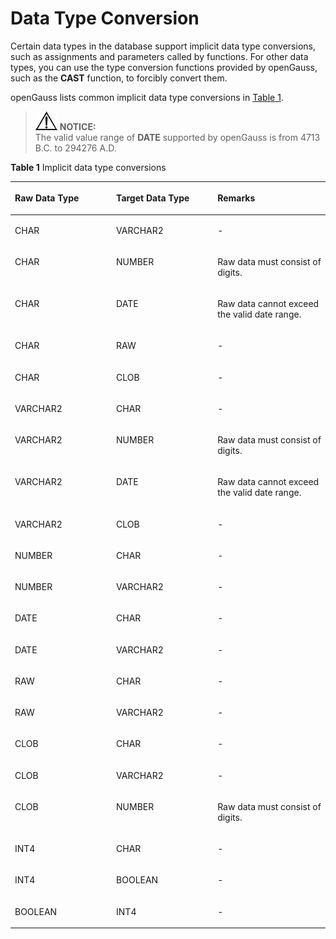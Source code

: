 # Data Type Conversion<a name="EN-US_TOPIC_0245374602"></a>

Certain data types in the database support implicit data type conversions, such as assignments and parameters called by functions. For other data types, you can use the type conversion functions provided by openGauss, such as the  **CAST**  function, to forcibly convert them.

openGauss lists common implicit data type conversions in  [Table 1](#en-us_topic_0237122212_en-us_topic_0059778807_tbc67231ae8bc4ca484efaebd2629a0e4).

>![](public_sys-resources/icon-notice.gif) **NOTICE:**   
>The valid value range of  **DATE**  supported by openGauss is from 4713 B.C. to 294276 A.D.  

**Table  1**  Implicit data type conversions

<a name="en-us_topic_0237122212_en-us_topic_0059778807_tbc67231ae8bc4ca484efaebd2629a0e4"></a>
<table><thead align="left"><tr id="en-us_topic_0237122212_en-us_topic_0059778807_r69956e6b5233460085d170c1bae836c3"><th class="cellrowborder" valign="top" width="32.15678432156784%" id="mcps1.2.4.1.1"><p id="en-us_topic_0237122212_en-us_topic_0059778807_a70efa5bbf1994084be3ca12218b6faa4"><a name="en-us_topic_0237122212_en-us_topic_0059778807_a70efa5bbf1994084be3ca12218b6faa4"></a><a name="en-us_topic_0237122212_en-us_topic_0059778807_a70efa5bbf1994084be3ca12218b6faa4"></a>Raw Data Type</p>
</th>
<th class="cellrowborder" valign="top" width="32.15678432156784%" id="mcps1.2.4.1.2"><p id="en-us_topic_0237122212_en-us_topic_0059778807_a6f8535f3f6024440abf2fc7623384b6e"><a name="en-us_topic_0237122212_en-us_topic_0059778807_a6f8535f3f6024440abf2fc7623384b6e"></a><a name="en-us_topic_0237122212_en-us_topic_0059778807_a6f8535f3f6024440abf2fc7623384b6e"></a>Target Data Type</p>
</th>
<th class="cellrowborder" valign="top" width="35.68643135686431%" id="mcps1.2.4.1.3"><p id="en-us_topic_0237122212_en-us_topic_0059778807_a6821a54f597b41f99cfe3cfe1c3ef4e4"><a name="en-us_topic_0237122212_en-us_topic_0059778807_a6821a54f597b41f99cfe3cfe1c3ef4e4"></a><a name="en-us_topic_0237122212_en-us_topic_0059778807_a6821a54f597b41f99cfe3cfe1c3ef4e4"></a><strong id="b153318399320"><a name="b153318399320"></a><a name="b153318399320"></a>Remarks</strong></p>
</th>
</tr>
</thead>
<tbody><tr id="en-us_topic_0237122212_en-us_topic_0059778807_r036fabc3c5b14640a8e5166e8ee9c46e"><td class="cellrowborder" valign="top" width="32.15678432156784%" headers="mcps1.2.4.1.1 "><p id="en-us_topic_0237122212_en-us_topic_0059778807_a032288270dd2462f97ace4bde2f6203a"><a name="en-us_topic_0237122212_en-us_topic_0059778807_a032288270dd2462f97ace4bde2f6203a"></a><a name="en-us_topic_0237122212_en-us_topic_0059778807_a032288270dd2462f97ace4bde2f6203a"></a>CHAR</p>
</td>
<td class="cellrowborder" valign="top" width="32.15678432156784%" headers="mcps1.2.4.1.2 "><p id="en-us_topic_0237122212_en-us_topic_0059778807_a6c5dc344b60c43f89f341abd2c69ded9"><a name="en-us_topic_0237122212_en-us_topic_0059778807_a6c5dc344b60c43f89f341abd2c69ded9"></a><a name="en-us_topic_0237122212_en-us_topic_0059778807_a6c5dc344b60c43f89f341abd2c69ded9"></a>VARCHAR2</p>
</td>
<td class="cellrowborder" valign="top" width="35.68643135686431%" headers="mcps1.2.4.1.3 "><p id="en-us_topic_0237122212_en-us_topic_0059778807_a875e5650bb2e4ab4acc70b54458aaeed"><a name="en-us_topic_0237122212_en-us_topic_0059778807_a875e5650bb2e4ab4acc70b54458aaeed"></a><a name="en-us_topic_0237122212_en-us_topic_0059778807_a875e5650bb2e4ab4acc70b54458aaeed"></a>-</p>
</td>
</tr>
<tr id="en-us_topic_0237122212_en-us_topic_0059778807_red7674f319bf4fb39846b5ee9fb47b7b"><td class="cellrowborder" valign="top" width="32.15678432156784%" headers="mcps1.2.4.1.1 "><p id="en-us_topic_0237122212_en-us_topic_0059778807_a00126f61e651400fa38a9e1d28a4e282"><a name="en-us_topic_0237122212_en-us_topic_0059778807_a00126f61e651400fa38a9e1d28a4e282"></a><a name="en-us_topic_0237122212_en-us_topic_0059778807_a00126f61e651400fa38a9e1d28a4e282"></a>CHAR</p>
</td>
<td class="cellrowborder" valign="top" width="32.15678432156784%" headers="mcps1.2.4.1.2 "><p id="en-us_topic_0237122212_en-us_topic_0059778807_a8ec5e88836194534bb75a42109e10f59"><a name="en-us_topic_0237122212_en-us_topic_0059778807_a8ec5e88836194534bb75a42109e10f59"></a><a name="en-us_topic_0237122212_en-us_topic_0059778807_a8ec5e88836194534bb75a42109e10f59"></a>NUMBER</p>
</td>
<td class="cellrowborder" valign="top" width="35.68643135686431%" headers="mcps1.2.4.1.3 "><p id="en-us_topic_0237122212_en-us_topic_0059778807_a2e84fd9eefb34b30a2a05c598c56fe5b"><a name="en-us_topic_0237122212_en-us_topic_0059778807_a2e84fd9eefb34b30a2a05c598c56fe5b"></a><a name="en-us_topic_0237122212_en-us_topic_0059778807_a2e84fd9eefb34b30a2a05c598c56fe5b"></a>Raw data must consist of digits.</p>
</td>
</tr>
<tr id="en-us_topic_0237122212_en-us_topic_0059778807_r39de4558eda9419fb33eb98bedc3b919"><td class="cellrowborder" valign="top" width="32.15678432156784%" headers="mcps1.2.4.1.1 "><p id="en-us_topic_0237122212_en-us_topic_0059778807_a2dbf18ae1ea54e79b91ad4d177a0ec25"><a name="en-us_topic_0237122212_en-us_topic_0059778807_a2dbf18ae1ea54e79b91ad4d177a0ec25"></a><a name="en-us_topic_0237122212_en-us_topic_0059778807_a2dbf18ae1ea54e79b91ad4d177a0ec25"></a>CHAR</p>
</td>
<td class="cellrowborder" valign="top" width="32.15678432156784%" headers="mcps1.2.4.1.2 "><p id="en-us_topic_0237122212_en-us_topic_0059778807_af598b0b0192f4cdabe5a963697188184"><a name="en-us_topic_0237122212_en-us_topic_0059778807_af598b0b0192f4cdabe5a963697188184"></a><a name="en-us_topic_0237122212_en-us_topic_0059778807_af598b0b0192f4cdabe5a963697188184"></a>DATE</p>
</td>
<td class="cellrowborder" valign="top" width="35.68643135686431%" headers="mcps1.2.4.1.3 "><p id="en-us_topic_0237122212_en-us_topic_0059778807_a1e345eac62614d738ff58f02b7a2a77c"><a name="en-us_topic_0237122212_en-us_topic_0059778807_a1e345eac62614d738ff58f02b7a2a77c"></a><a name="en-us_topic_0237122212_en-us_topic_0059778807_a1e345eac62614d738ff58f02b7a2a77c"></a>Raw data cannot exceed the valid date range.</p>
</td>
</tr>
<tr id="en-us_topic_0237122212_en-us_topic_0059778807_rb9ff1894f71546d4af8b6644969067e8"><td class="cellrowborder" valign="top" width="32.15678432156784%" headers="mcps1.2.4.1.1 "><p id="en-us_topic_0237122212_en-us_topic_0059778807_a993adadff7264477832a5142d811e6bd"><a name="en-us_topic_0237122212_en-us_topic_0059778807_a993adadff7264477832a5142d811e6bd"></a><a name="en-us_topic_0237122212_en-us_topic_0059778807_a993adadff7264477832a5142d811e6bd"></a>CHAR</p>
</td>
<td class="cellrowborder" valign="top" width="32.15678432156784%" headers="mcps1.2.4.1.2 "><p id="en-us_topic_0237122212_en-us_topic_0059778807_a3246806c2a564a0eb16d08bd65e7bdc3"><a name="en-us_topic_0237122212_en-us_topic_0059778807_a3246806c2a564a0eb16d08bd65e7bdc3"></a><a name="en-us_topic_0237122212_en-us_topic_0059778807_a3246806c2a564a0eb16d08bd65e7bdc3"></a>RAW</p>
</td>
<td class="cellrowborder" valign="top" width="35.68643135686431%" headers="mcps1.2.4.1.3 "><p id="en-us_topic_0237122212_en-us_topic_0059778807_a921bf9d019ed49109e515c6f5fb0045a"><a name="en-us_topic_0237122212_en-us_topic_0059778807_a921bf9d019ed49109e515c6f5fb0045a"></a><a name="en-us_topic_0237122212_en-us_topic_0059778807_a921bf9d019ed49109e515c6f5fb0045a"></a>-</p>
</td>
</tr>
<tr id="en-us_topic_0237122212_en-us_topic_0059778807_rae451ff869764ec4913d654d4d74447b"><td class="cellrowborder" valign="top" width="32.15678432156784%" headers="mcps1.2.4.1.1 "><p id="en-us_topic_0237122212_en-us_topic_0059778807_af2ba5ebd77dd4983a85539ca355b9f05"><a name="en-us_topic_0237122212_en-us_topic_0059778807_af2ba5ebd77dd4983a85539ca355b9f05"></a><a name="en-us_topic_0237122212_en-us_topic_0059778807_af2ba5ebd77dd4983a85539ca355b9f05"></a>CHAR</p>
</td>
<td class="cellrowborder" valign="top" width="32.15678432156784%" headers="mcps1.2.4.1.2 "><p id="en-us_topic_0237122212_en-us_topic_0059778807_ac859bf40b74846b4bf8e05e3f9654c93"><a name="en-us_topic_0237122212_en-us_topic_0059778807_ac859bf40b74846b4bf8e05e3f9654c93"></a><a name="en-us_topic_0237122212_en-us_topic_0059778807_ac859bf40b74846b4bf8e05e3f9654c93"></a>CLOB</p>
</td>
<td class="cellrowborder" valign="top" width="35.68643135686431%" headers="mcps1.2.4.1.3 "><p id="en-us_topic_0237122212_en-us_topic_0059778807_a385d67623c284b498634d788fca7bdd1"><a name="en-us_topic_0237122212_en-us_topic_0059778807_a385d67623c284b498634d788fca7bdd1"></a><a name="en-us_topic_0237122212_en-us_topic_0059778807_a385d67623c284b498634d788fca7bdd1"></a>-</p>
</td>
</tr>
<tr id="en-us_topic_0237122212_en-us_topic_0059778807_r5afb5798a863407f923634eb293d6c5b"><td class="cellrowborder" valign="top" width="32.15678432156784%" headers="mcps1.2.4.1.1 "><p id="en-us_topic_0237122212_en-us_topic_0059778807_a2c9358bf4e2a483390119764934860d4"><a name="en-us_topic_0237122212_en-us_topic_0059778807_a2c9358bf4e2a483390119764934860d4"></a><a name="en-us_topic_0237122212_en-us_topic_0059778807_a2c9358bf4e2a483390119764934860d4"></a>VARCHAR2</p>
</td>
<td class="cellrowborder" valign="top" width="32.15678432156784%" headers="mcps1.2.4.1.2 "><p id="en-us_topic_0237122212_en-us_topic_0059778807_a1daefb2afa3548cc83b914bf13149803"><a name="en-us_topic_0237122212_en-us_topic_0059778807_a1daefb2afa3548cc83b914bf13149803"></a><a name="en-us_topic_0237122212_en-us_topic_0059778807_a1daefb2afa3548cc83b914bf13149803"></a>CHAR</p>
</td>
<td class="cellrowborder" valign="top" width="35.68643135686431%" headers="mcps1.2.4.1.3 "><p id="en-us_topic_0237122212_en-us_topic_0059778807_a1916b6ae67dd4aeb931025cd8f5b28c7"><a name="en-us_topic_0237122212_en-us_topic_0059778807_a1916b6ae67dd4aeb931025cd8f5b28c7"></a><a name="en-us_topic_0237122212_en-us_topic_0059778807_a1916b6ae67dd4aeb931025cd8f5b28c7"></a>-</p>
</td>
</tr>
<tr id="en-us_topic_0237122212_en-us_topic_0059778807_rf59618fc2307451fb7b5d0ecd70f471f"><td class="cellrowborder" valign="top" width="32.15678432156784%" headers="mcps1.2.4.1.1 "><p id="en-us_topic_0237122212_en-us_topic_0059778807_a051fb07d485d45b5bb6585a727cc7b40"><a name="en-us_topic_0237122212_en-us_topic_0059778807_a051fb07d485d45b5bb6585a727cc7b40"></a><a name="en-us_topic_0237122212_en-us_topic_0059778807_a051fb07d485d45b5bb6585a727cc7b40"></a>VARCHAR2</p>
</td>
<td class="cellrowborder" valign="top" width="32.15678432156784%" headers="mcps1.2.4.1.2 "><p id="en-us_topic_0237122212_en-us_topic_0059778807_a3eec43e2998843b187b17f573ee47a99"><a name="en-us_topic_0237122212_en-us_topic_0059778807_a3eec43e2998843b187b17f573ee47a99"></a><a name="en-us_topic_0237122212_en-us_topic_0059778807_a3eec43e2998843b187b17f573ee47a99"></a>NUMBER</p>
</td>
<td class="cellrowborder" valign="top" width="35.68643135686431%" headers="mcps1.2.4.1.3 "><p id="en-us_topic_0237122212_en-us_topic_0059778807_a3b7586114cba402faf9bae12c2a1cbdd"><a name="en-us_topic_0237122212_en-us_topic_0059778807_a3b7586114cba402faf9bae12c2a1cbdd"></a><a name="en-us_topic_0237122212_en-us_topic_0059778807_a3b7586114cba402faf9bae12c2a1cbdd"></a>Raw data must consist of digits.</p>
</td>
</tr>
<tr id="en-us_topic_0237122212_en-us_topic_0059778807_r35622a0538954ba29bfbc8e77a462afc"><td class="cellrowborder" valign="top" width="32.15678432156784%" headers="mcps1.2.4.1.1 "><p id="en-us_topic_0237122212_en-us_topic_0059778807_aac729614a46b4a4da2dbfbdd5bbadb81"><a name="en-us_topic_0237122212_en-us_topic_0059778807_aac729614a46b4a4da2dbfbdd5bbadb81"></a><a name="en-us_topic_0237122212_en-us_topic_0059778807_aac729614a46b4a4da2dbfbdd5bbadb81"></a>VARCHAR2</p>
</td>
<td class="cellrowborder" valign="top" width="32.15678432156784%" headers="mcps1.2.4.1.2 "><p id="en-us_topic_0237122212_en-us_topic_0059778807_a9e8ea6d2dea0420f8a04d8eb5fa97b67"><a name="en-us_topic_0237122212_en-us_topic_0059778807_a9e8ea6d2dea0420f8a04d8eb5fa97b67"></a><a name="en-us_topic_0237122212_en-us_topic_0059778807_a9e8ea6d2dea0420f8a04d8eb5fa97b67"></a>DATE</p>
</td>
<td class="cellrowborder" valign="top" width="35.68643135686431%" headers="mcps1.2.4.1.3 "><p id="en-us_topic_0237122212_en-us_topic_0059778807_a5fd0f9ad5c1443cfb0def57bdfcefa62"><a name="en-us_topic_0237122212_en-us_topic_0059778807_a5fd0f9ad5c1443cfb0def57bdfcefa62"></a><a name="en-us_topic_0237122212_en-us_topic_0059778807_a5fd0f9ad5c1443cfb0def57bdfcefa62"></a>Raw data cannot exceed the valid date range.</p>
</td>
</tr>
<tr id="en-us_topic_0237122212_en-us_topic_0059778807_r361a7f2fb9b14e30b313eae425062578"><td class="cellrowborder" valign="top" width="32.15678432156784%" headers="mcps1.2.4.1.1 "><p id="en-us_topic_0237122212_en-us_topic_0059778807_a6d117317fb1341c78030d1f997ae9911"><a name="en-us_topic_0237122212_en-us_topic_0059778807_a6d117317fb1341c78030d1f997ae9911"></a><a name="en-us_topic_0237122212_en-us_topic_0059778807_a6d117317fb1341c78030d1f997ae9911"></a>VARCHAR2</p>
</td>
<td class="cellrowborder" valign="top" width="32.15678432156784%" headers="mcps1.2.4.1.2 "><p id="en-us_topic_0237122212_en-us_topic_0059778807_a264627bde59542a196b140de1ca70015"><a name="en-us_topic_0237122212_en-us_topic_0059778807_a264627bde59542a196b140de1ca70015"></a><a name="en-us_topic_0237122212_en-us_topic_0059778807_a264627bde59542a196b140de1ca70015"></a>CLOB</p>
</td>
<td class="cellrowborder" valign="top" width="35.68643135686431%" headers="mcps1.2.4.1.3 "><p id="en-us_topic_0237122212_en-us_topic_0059778807_abd323b9754bf4f078e5f2d43de60e69a"><a name="en-us_topic_0237122212_en-us_topic_0059778807_abd323b9754bf4f078e5f2d43de60e69a"></a><a name="en-us_topic_0237122212_en-us_topic_0059778807_abd323b9754bf4f078e5f2d43de60e69a"></a>-</p>
</td>
</tr>
<tr id="en-us_topic_0237122212_en-us_topic_0059778807_rb2f66aa85e214964be860af8c5030ad4"><td class="cellrowborder" valign="top" width="32.15678432156784%" headers="mcps1.2.4.1.1 "><p id="en-us_topic_0237122212_en-us_topic_0059778807_ad503f5dfce5249a98907a9e63d12e193"><a name="en-us_topic_0237122212_en-us_topic_0059778807_ad503f5dfce5249a98907a9e63d12e193"></a><a name="en-us_topic_0237122212_en-us_topic_0059778807_ad503f5dfce5249a98907a9e63d12e193"></a>NUMBER</p>
</td>
<td class="cellrowborder" valign="top" width="32.15678432156784%" headers="mcps1.2.4.1.2 "><p id="en-us_topic_0237122212_en-us_topic_0059778807_aba0c33cddd884138a0e7749929614f35"><a name="en-us_topic_0237122212_en-us_topic_0059778807_aba0c33cddd884138a0e7749929614f35"></a><a name="en-us_topic_0237122212_en-us_topic_0059778807_aba0c33cddd884138a0e7749929614f35"></a>CHAR</p>
</td>
<td class="cellrowborder" valign="top" width="35.68643135686431%" headers="mcps1.2.4.1.3 "><p id="en-us_topic_0237122212_en-us_topic_0059778807_a8d45c7fc49bf46c391082fed965ee7a3"><a name="en-us_topic_0237122212_en-us_topic_0059778807_a8d45c7fc49bf46c391082fed965ee7a3"></a><a name="en-us_topic_0237122212_en-us_topic_0059778807_a8d45c7fc49bf46c391082fed965ee7a3"></a>-</p>
</td>
</tr>
<tr id="en-us_topic_0237122212_en-us_topic_0059778807_r4e57d933049d42e5b5c5e80d3bd78bfe"><td class="cellrowborder" valign="top" width="32.15678432156784%" headers="mcps1.2.4.1.1 "><p id="en-us_topic_0237122212_en-us_topic_0059778807_a80ccb3c665bc42b3ac6f2afbe5419102"><a name="en-us_topic_0237122212_en-us_topic_0059778807_a80ccb3c665bc42b3ac6f2afbe5419102"></a><a name="en-us_topic_0237122212_en-us_topic_0059778807_a80ccb3c665bc42b3ac6f2afbe5419102"></a>NUMBER</p>
</td>
<td class="cellrowborder" valign="top" width="32.15678432156784%" headers="mcps1.2.4.1.2 "><p id="en-us_topic_0237122212_en-us_topic_0059778807_aff71c888c1d64eb9852196d2288f2c16"><a name="en-us_topic_0237122212_en-us_topic_0059778807_aff71c888c1d64eb9852196d2288f2c16"></a><a name="en-us_topic_0237122212_en-us_topic_0059778807_aff71c888c1d64eb9852196d2288f2c16"></a>VARCHAR2</p>
</td>
<td class="cellrowborder" valign="top" width="35.68643135686431%" headers="mcps1.2.4.1.3 "><p id="en-us_topic_0237122212_en-us_topic_0059778807_adab4747e2ed644d3bb64c7183ba6e579"><a name="en-us_topic_0237122212_en-us_topic_0059778807_adab4747e2ed644d3bb64c7183ba6e579"></a><a name="en-us_topic_0237122212_en-us_topic_0059778807_adab4747e2ed644d3bb64c7183ba6e579"></a>-</p>
</td>
</tr>
<tr id="en-us_topic_0237122212_en-us_topic_0059778807_ra2fc957fc8bd489a82a29f41ac89bf2f"><td class="cellrowborder" valign="top" width="32.15678432156784%" headers="mcps1.2.4.1.1 "><p id="en-us_topic_0237122212_en-us_topic_0059778807_af2a4426248be4ec8920ddf4124f18916"><a name="en-us_topic_0237122212_en-us_topic_0059778807_af2a4426248be4ec8920ddf4124f18916"></a><a name="en-us_topic_0237122212_en-us_topic_0059778807_af2a4426248be4ec8920ddf4124f18916"></a>DATE</p>
</td>
<td class="cellrowborder" valign="top" width="32.15678432156784%" headers="mcps1.2.4.1.2 "><p id="en-us_topic_0237122212_en-us_topic_0059778807_a5147c2dc79e0445da0d0376bc395e7ea"><a name="en-us_topic_0237122212_en-us_topic_0059778807_a5147c2dc79e0445da0d0376bc395e7ea"></a><a name="en-us_topic_0237122212_en-us_topic_0059778807_a5147c2dc79e0445da0d0376bc395e7ea"></a>CHAR</p>
</td>
<td class="cellrowborder" valign="top" width="35.68643135686431%" headers="mcps1.2.4.1.3 "><p id="en-us_topic_0237122212_en-us_topic_0059778807_a98654333589a45efad553489425fb71e"><a name="en-us_topic_0237122212_en-us_topic_0059778807_a98654333589a45efad553489425fb71e"></a><a name="en-us_topic_0237122212_en-us_topic_0059778807_a98654333589a45efad553489425fb71e"></a>-</p>
</td>
</tr>
<tr id="en-us_topic_0237122212_en-us_topic_0059778807_r22200dc53db643a9bbee5c3971e29fab"><td class="cellrowborder" valign="top" width="32.15678432156784%" headers="mcps1.2.4.1.1 "><p id="en-us_topic_0237122212_en-us_topic_0059778807_a8a9479c03ed1433cb96f83b0df9f0ec8"><a name="en-us_topic_0237122212_en-us_topic_0059778807_a8a9479c03ed1433cb96f83b0df9f0ec8"></a><a name="en-us_topic_0237122212_en-us_topic_0059778807_a8a9479c03ed1433cb96f83b0df9f0ec8"></a>DATE</p>
</td>
<td class="cellrowborder" valign="top" width="32.15678432156784%" headers="mcps1.2.4.1.2 "><p id="en-us_topic_0237122212_en-us_topic_0059778807_a60b81bbb0dea4b0e9c3322980302ba3a"><a name="en-us_topic_0237122212_en-us_topic_0059778807_a60b81bbb0dea4b0e9c3322980302ba3a"></a><a name="en-us_topic_0237122212_en-us_topic_0059778807_a60b81bbb0dea4b0e9c3322980302ba3a"></a>VARCHAR2</p>
</td>
<td class="cellrowborder" valign="top" width="35.68643135686431%" headers="mcps1.2.4.1.3 "><p id="en-us_topic_0237122212_en-us_topic_0059778807_a2ce6cb1ed2844d1abc8aac5d2b8d3b55"><a name="en-us_topic_0237122212_en-us_topic_0059778807_a2ce6cb1ed2844d1abc8aac5d2b8d3b55"></a><a name="en-us_topic_0237122212_en-us_topic_0059778807_a2ce6cb1ed2844d1abc8aac5d2b8d3b55"></a>-</p>
</td>
</tr>
<tr id="en-us_topic_0237122212_en-us_topic_0059778807_r936540db9b0d47fc94bcd55c8ec9563f"><td class="cellrowborder" valign="top" width="32.15678432156784%" headers="mcps1.2.4.1.1 "><p id="en-us_topic_0237122212_en-us_topic_0059778807_aa68fc9f96d1b44478e04665ccc2a062d"><a name="en-us_topic_0237122212_en-us_topic_0059778807_aa68fc9f96d1b44478e04665ccc2a062d"></a><a name="en-us_topic_0237122212_en-us_topic_0059778807_aa68fc9f96d1b44478e04665ccc2a062d"></a>RAW</p>
</td>
<td class="cellrowborder" valign="top" width="32.15678432156784%" headers="mcps1.2.4.1.2 "><p id="en-us_topic_0237122212_en-us_topic_0059778807_aae9675b6cb9b4bb497a185ef8b5ad73f"><a name="en-us_topic_0237122212_en-us_topic_0059778807_aae9675b6cb9b4bb497a185ef8b5ad73f"></a><a name="en-us_topic_0237122212_en-us_topic_0059778807_aae9675b6cb9b4bb497a185ef8b5ad73f"></a>CHAR</p>
</td>
<td class="cellrowborder" valign="top" width="35.68643135686431%" headers="mcps1.2.4.1.3 "><p id="en-us_topic_0237122212_en-us_topic_0059778807_a57400f97ca00496b9df7960afe4071ad"><a name="en-us_topic_0237122212_en-us_topic_0059778807_a57400f97ca00496b9df7960afe4071ad"></a><a name="en-us_topic_0237122212_en-us_topic_0059778807_a57400f97ca00496b9df7960afe4071ad"></a>-</p>
</td>
</tr>
<tr id="en-us_topic_0237122212_en-us_topic_0059778807_rf151576d7ba7477baa8e088898755cbe"><td class="cellrowborder" valign="top" width="32.15678432156784%" headers="mcps1.2.4.1.1 "><p id="en-us_topic_0237122212_en-us_topic_0059778807_aa2b7331ed76b46eea54879732d4cd56b"><a name="en-us_topic_0237122212_en-us_topic_0059778807_aa2b7331ed76b46eea54879732d4cd56b"></a><a name="en-us_topic_0237122212_en-us_topic_0059778807_aa2b7331ed76b46eea54879732d4cd56b"></a>RAW</p>
</td>
<td class="cellrowborder" valign="top" width="32.15678432156784%" headers="mcps1.2.4.1.2 "><p id="en-us_topic_0237122212_en-us_topic_0059778807_a96d82184b78948feb440dfcdffbc0e2b"><a name="en-us_topic_0237122212_en-us_topic_0059778807_a96d82184b78948feb440dfcdffbc0e2b"></a><a name="en-us_topic_0237122212_en-us_topic_0059778807_a96d82184b78948feb440dfcdffbc0e2b"></a>VARCHAR2</p>
</td>
<td class="cellrowborder" valign="top" width="35.68643135686431%" headers="mcps1.2.4.1.3 "><p id="en-us_topic_0237122212_en-us_topic_0059778807_a188a69d4f32048aaaa376e6dffdf149f"><a name="en-us_topic_0237122212_en-us_topic_0059778807_a188a69d4f32048aaaa376e6dffdf149f"></a><a name="en-us_topic_0237122212_en-us_topic_0059778807_a188a69d4f32048aaaa376e6dffdf149f"></a>-</p>
</td>
</tr>
<tr id="en-us_topic_0237122212_en-us_topic_0059778807_r472ab394422041faa30eb7e89febee30"><td class="cellrowborder" valign="top" width="32.15678432156784%" headers="mcps1.2.4.1.1 "><p id="en-us_topic_0237122212_en-us_topic_0059778807_a8b9a256e467a41ae8e77696cf717b870"><a name="en-us_topic_0237122212_en-us_topic_0059778807_a8b9a256e467a41ae8e77696cf717b870"></a><a name="en-us_topic_0237122212_en-us_topic_0059778807_a8b9a256e467a41ae8e77696cf717b870"></a>CLOB</p>
</td>
<td class="cellrowborder" valign="top" width="32.15678432156784%" headers="mcps1.2.4.1.2 "><p id="en-us_topic_0237122212_en-us_topic_0059778807_a3d555160d728423684959318a4355539"><a name="en-us_topic_0237122212_en-us_topic_0059778807_a3d555160d728423684959318a4355539"></a><a name="en-us_topic_0237122212_en-us_topic_0059778807_a3d555160d728423684959318a4355539"></a>CHAR</p>
</td>
<td class="cellrowborder" valign="top" width="35.68643135686431%" headers="mcps1.2.4.1.3 "><p id="en-us_topic_0237122212_en-us_topic_0059778807_ac1e9a6f50ca64701b1e4276d37f501e5"><a name="en-us_topic_0237122212_en-us_topic_0059778807_ac1e9a6f50ca64701b1e4276d37f501e5"></a><a name="en-us_topic_0237122212_en-us_topic_0059778807_ac1e9a6f50ca64701b1e4276d37f501e5"></a>-</p>
</td>
</tr>
<tr id="en-us_topic_0237122212_en-us_topic_0059778807_r29c0857a5ad840d8a6a70198ce29a52b"><td class="cellrowborder" valign="top" width="32.15678432156784%" headers="mcps1.2.4.1.1 "><p id="en-us_topic_0237122212_en-us_topic_0059778807_ac1a3776b45a648d4ae0427d34a813b24"><a name="en-us_topic_0237122212_en-us_topic_0059778807_ac1a3776b45a648d4ae0427d34a813b24"></a><a name="en-us_topic_0237122212_en-us_topic_0059778807_ac1a3776b45a648d4ae0427d34a813b24"></a>CLOB</p>
</td>
<td class="cellrowborder" valign="top" width="32.15678432156784%" headers="mcps1.2.4.1.2 "><p id="en-us_topic_0237122212_en-us_topic_0059778807_ad9ec9591858b40a495cd085944b96657"><a name="en-us_topic_0237122212_en-us_topic_0059778807_ad9ec9591858b40a495cd085944b96657"></a><a name="en-us_topic_0237122212_en-us_topic_0059778807_ad9ec9591858b40a495cd085944b96657"></a>VARCHAR2</p>
</td>
<td class="cellrowborder" valign="top" width="35.68643135686431%" headers="mcps1.2.4.1.3 "><p id="en-us_topic_0237122212_en-us_topic_0059778807_a7af5e84e8f7f42d7980a8da70e498308"><a name="en-us_topic_0237122212_en-us_topic_0059778807_a7af5e84e8f7f42d7980a8da70e498308"></a><a name="en-us_topic_0237122212_en-us_topic_0059778807_a7af5e84e8f7f42d7980a8da70e498308"></a>-</p>
</td>
</tr>
<tr id="en-us_topic_0237122212_en-us_topic_0059778807_r1b149e4015374cde9c1e5b3052653f3c"><td class="cellrowborder" valign="top" width="32.15678432156784%" headers="mcps1.2.4.1.1 "><p id="en-us_topic_0237122212_en-us_topic_0059778807_a095952f9640d4a6781b614ca5b82d63e"><a name="en-us_topic_0237122212_en-us_topic_0059778807_a095952f9640d4a6781b614ca5b82d63e"></a><a name="en-us_topic_0237122212_en-us_topic_0059778807_a095952f9640d4a6781b614ca5b82d63e"></a>CLOB</p>
</td>
<td class="cellrowborder" valign="top" width="32.15678432156784%" headers="mcps1.2.4.1.2 "><p id="en-us_topic_0237122212_en-us_topic_0059778807_a08deab09b8a04cd9bb39c27edd4c2d1c"><a name="en-us_topic_0237122212_en-us_topic_0059778807_a08deab09b8a04cd9bb39c27edd4c2d1c"></a><a name="en-us_topic_0237122212_en-us_topic_0059778807_a08deab09b8a04cd9bb39c27edd4c2d1c"></a>NUMBER</p>
</td>
<td class="cellrowborder" valign="top" width="35.68643135686431%" headers="mcps1.2.4.1.3 "><p id="en-us_topic_0237122212_en-us_topic_0059778807_a3be749fc72804d458ffdc4fbc3e8ffce"><a name="en-us_topic_0237122212_en-us_topic_0059778807_a3be749fc72804d458ffdc4fbc3e8ffce"></a><a name="en-us_topic_0237122212_en-us_topic_0059778807_a3be749fc72804d458ffdc4fbc3e8ffce"></a>Raw data must consist of digits.</p>
</td>
</tr>
<tr id="en-us_topic_0237122212_en-us_topic_0059778807_rb403e6c819fe4902baf2745ebe70fee9"><td class="cellrowborder" valign="top" width="32.15678432156784%" headers="mcps1.2.4.1.1 "><p id="en-us_topic_0237122212_en-us_topic_0059778807_a962b560b2be443eda913331961210419"><a name="en-us_topic_0237122212_en-us_topic_0059778807_a962b560b2be443eda913331961210419"></a><a name="en-us_topic_0237122212_en-us_topic_0059778807_a962b560b2be443eda913331961210419"></a>INT4</p>
</td>
<td class="cellrowborder" valign="top" width="32.15678432156784%" headers="mcps1.2.4.1.2 "><p id="en-us_topic_0237122212_en-us_topic_0059778807_a3c9b8606898f4749a76caf6b28084426"><a name="en-us_topic_0237122212_en-us_topic_0059778807_a3c9b8606898f4749a76caf6b28084426"></a><a name="en-us_topic_0237122212_en-us_topic_0059778807_a3c9b8606898f4749a76caf6b28084426"></a>CHAR</p>
</td>
<td class="cellrowborder" valign="top" width="35.68643135686431%" headers="mcps1.2.4.1.3 "><p id="en-us_topic_0237122212_en-us_topic_0059778807_ac3adeec499244758a00f6daffbfcc6df"><a name="en-us_topic_0237122212_en-us_topic_0059778807_ac3adeec499244758a00f6daffbfcc6df"></a><a name="en-us_topic_0237122212_en-us_topic_0059778807_ac3adeec499244758a00f6daffbfcc6df"></a>-</p>
</td>
</tr>
    <tr id="en-us_topic_0237122212_en-us_topic_0059778807_rb403e6c819fe4902baf2745ebe70fee9"><td class="cellrowborder" valign="top" width="32.15678432156784%" headers="mcps1.2.4.1.1 "><p id="en-us_topic_0237122212_en-us_topic_0059778807_a962b560b2be443eda913331961210419"><a name="en-us_topic_0237122212_en-us_topic_0059778807_a962b560b2be443eda913331961210419"></a><a name="en-us_topic_0237122212_en-us_topic_0059778807_a962b560b2be443eda913331961210419"></a>INT4</p>
</td>
<td class="cellrowborder" valign="top" width="32.15678432156784%" headers="mcps1.2.4.1.2 "><p id="en-us_topic_0237122212_en-us_topic_0059778807_a3c9b8606898f4749a76caf6b28084426"><a name="en-us_topic_0237122212_en-us_topic_0059778807_a3c9b8606898f4749a76caf6b28084426"></a><a name="en-us_topic_0237122212_en-us_topic_0059778807_a3c9b8606898f4749a76caf6b28084426"></a>BOOLEAN</p>
</td>
<td class="cellrowborder" valign="top" width="35.68643135686431%" headers="mcps1.2.4.1.3 "><p id="en-us_topic_0237122212_en-us_topic_0059778807_ac3adeec499244758a00f6daffbfcc6df"><a name="en-us_topic_0237122212_en-us_topic_0059778807_ac3adeec499244758a00f6daffbfcc6df"></a><a name="en-us_topic_0237122212_en-us_topic_0059778807_ac3adeec499244758a00f6daffbfcc6df"></a>-</p>
</td>
</tr>
    <tr id="en-us_topic_0237122212_en-us_topic_0059778807_rb403e6c819fe4902baf2745ebe70fee9"><td class="cellrowborder" valign="top" width="32.15678432156784%" headers="mcps1.2.4.1.1 "><p id="en-us_topic_0237122212_en-us_topic_0059778807_a962b560b2be443eda913331961210419"><a name="en-us_topic_0237122212_en-us_topic_0059778807_a962b560b2be443eda913331961210419"></a><a name="en-us_topic_0237122212_en-us_topic_0059778807_a962b560b2be443eda913331961210419"></a>BOOLEAN</p>
</td>
<td class="cellrowborder" valign="top" width="32.15678432156784%" headers="mcps1.2.4.1.2 "><p id="en-us_topic_0237122212_en-us_topic_0059778807_a3c9b8606898f4749a76caf6b28084426"><a name="en-us_topic_0237122212_en-us_topic_0059778807_a3c9b8606898f4749a76caf6b28084426"></a><a name="en-us_topic_0237122212_en-us_topic_0059778807_a3c9b8606898f4749a76caf6b28084426"></a>INT4</p>
</td>
<td class="cellrowborder" valign="top" width="35.68643135686431%" headers="mcps1.2.4.1.3 "><p id="en-us_topic_0237122212_en-us_topic_0059778807_ac3adeec499244758a00f6daffbfcc6df"><a name="en-us_topic_0237122212_en-us_topic_0059778807_ac3adeec499244758a00f6daffbfcc6df"></a><a name="en-us_topic_0237122212_en-us_topic_0059778807_ac3adeec499244758a00f6daffbfcc6df"></a>-</p>
</td>
</tr>
</tbody>
</table>


